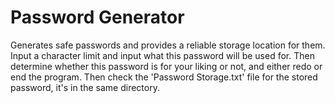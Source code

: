 # Password Generator
 Generates safe passwords and provides a reliable storage location for them.
 Input a character limit and input what this password will be used for. Then determine whether this password is for your liking or not, and either redo or end the program. 
 Then check the 'Password Storage.txt' file for the stored password, it's in the same directory.